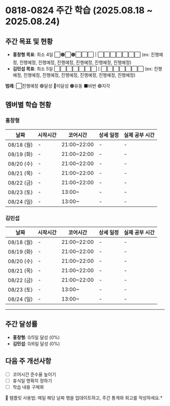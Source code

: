 # 0818-0824 주간 학습 (2025.08.18 ~ 2025.08.24)

## 주간 목표 및 현황
- **홍창형 목표**: 최소 4일 ⬜🟠⬜🟠⬜⬜⬜ | ⬜⬜⬜⬜⬜⬜⬜ (ex: 진행예정, 진행예정, 진행예정, 진행예정, 진행예정, 진행예정, 진행예정)
- **김민섭 목표**: 최소 5일 ⬜⬜⬜⬜⬜⬜⬜ | ⬜⬜⬜⬜⬜⬜⬜ (ex: 진행예정, 진행예정, 진행예정, 진행예정, 진행예정, 진행예정, 진행예정)


**범례**: ⬜진행예정 🟢달성 🔴미달성 🟠유동 ⬛️비번 🟣지각 

## 멤버별 학습 현황

### 홍창형
| 날짜 | 시작시간 | 코어시간 | 상세 일정 | 실제 공부 시간 |
|------|----------|----------|-----------|----------|
| 08/18 (월) | - | 21:00~22:00 | - |-|
| 08/19 (화) | - | 21:00~22:00 | - |-|
| 08/20 (수) | - | 21:00~22:00 | - |-|
| 08/21 (목) | - | 21:00~22:00 | - |-|
| 08/22 (금) | - | 21:00~22:00 | - |-|
| 08/23 (토) | - | 13:00~ | - |-|
| 08/24 (일) | - | 13:00~ | - |-|

### 김민섭
| 날짜 | 시작시간 | 코어시간 | 상세 일정 | 실제 공부 시간 |
|------|----------|----------|-----------|----------|
| 08/18 (월) | - | 21:00~22:00 | - |-|
| 08/19 (화) | - | 21:00~22:00 | - |-|
| 08/20 (수) | - | 21:00~22:00 | - |-|
| 08/21 (목) | - | 21:00~22:00 | - |-|
| 08/22 (금) | - | 21:00~22:00 | - |-|
| 08/23 (토) | - | 13:00~ | - |-|
| 08/24 (일) | - | 13:00~ | - |-|

---

## 주간 달성률
- **홍창형**: 0/5일 달성 (0%)
- **김민섭**: 0/6일 달성 (0%)

## 다음 주 개선사항
- [ ] 코어시간 준수율 높이기
- [ ] 휴식일 명확히 정하기
- [ ] 학습 내용 구체화

📝 템플릿 사용법: 매일 해당 날짜 행을 업데이트하고, 주간 통계와 회고를 작성하세요.*
